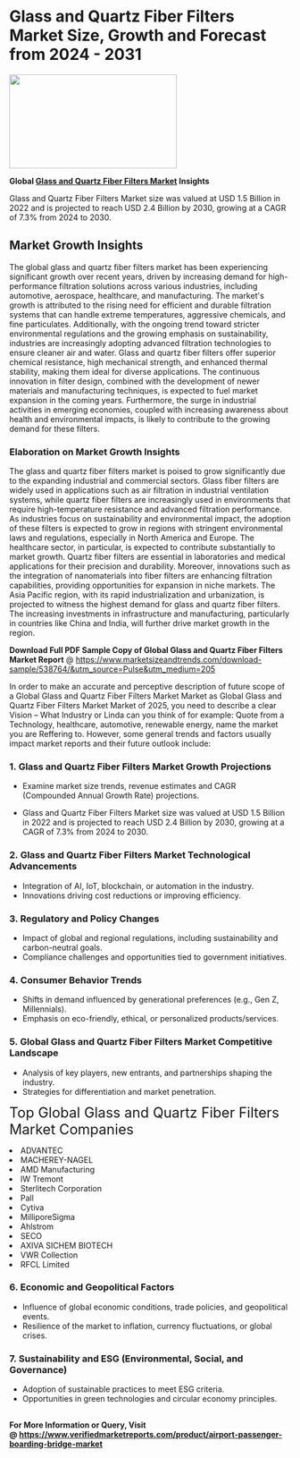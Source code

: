 <H1>Glass and Quartz Fiber Filters Market Size, Growth and Forecast from 2024 - 2031</H1><img class="aligncenter size-medium wp-image-584254" src="https://thirdeyenews.in/wp-content/uploads/2024/09/Global-Market-Research-300x168.jpeg" alt="" width="300" height="168" /><p><strong>Global&nbsp;<a href="https://www.marketsizeandtrends.com/download-sample/538764/&amp;utm_source=Pulse&amp;utm_medium=205">Glass and Quartz Fiber Filters Market</a> Insights</strong></p><p>Glass and Quartz Fiber Filters Market size was valued at USD 1.5 Billion in 2022 and is projected to reach USD 2.4 Billion by 2030, growing at a CAGR of 7.3% from 2024 to 2030.</p><p><h2>Market Growth Insights</h2> The global glass and quartz fiber filters market has been experiencing significant growth over recent years, driven by increasing demand for high-performance filtration solutions across various industries, including automotive, aerospace, healthcare, and manufacturing. The market's growth is attributed to the rising need for efficient and durable filtration systems that can handle extreme temperatures, aggressive chemicals, and fine particulates. Additionally, with the ongoing trend toward stricter environmental regulations and the growing emphasis on sustainability, industries are increasingly adopting advanced filtration technologies to ensure cleaner air and water. Glass and quartz fiber filters offer superior chemical resistance, high mechanical strength, and enhanced thermal stability, making them ideal for diverse applications. The continuous innovation in filter design, combined with the development of newer materials and manufacturing techniques, is expected to fuel market expansion in the coming years. Furthermore, the surge in industrial activities in emerging economies, coupled with increasing awareness about health and environmental impacts, is likely to contribute to the growing demand for these filters. <h3>Elaboration on Market Growth Insights</h3> The glass and quartz fiber filters market is poised to grow significantly due to the expanding industrial and commercial sectors. Glass fiber filters are widely used in applications such as air filtration in industrial ventilation systems, while quartz fiber filters are increasingly used in environments that require high-temperature resistance and advanced filtration performance. As industries focus on sustainability and environmental impact, the adoption of these filters is expected to grow in regions with stringent environmental laws and regulations, especially in North America and Europe. The healthcare sector, in particular, is expected to contribute substantially to market growth. Quartz fiber filters are essential in laboratories and medical applications for their precision and durability. Moreover, innovations such as the integration of nanomaterials into fiber filters are enhancing filtration capabilities, providing opportunities for expansion in niche markets. The Asia Pacific region, with its rapid industrialization and urbanization, is projected to witness the highest demand for glass and quartz fiber filters. The increasing investments in infrastructure and manufacturing, particularly in countries like China and India, will further drive market growth in the region. </p><p><span class=""><strong>Download Full PDF Sample Copy of Global Glass and Quartz Fiber Filters Market Report</strong> @ <a href="https://www.marketsizeandtrends.com/download-sample/538764/&amp;utm_source=Pulse&amp;utm_medium=205" target="_blank">https://www.marketsizeandtrends.com/download-sample/538764/&amp;utm_source=Pulse&amp;utm_medium=205</a></span></p><p>In order to make an accurate and perceptive description of future scope of a Global&nbsp;Glass and Quartz Fiber Filters Market Market as Global&nbsp;Glass and Quartz Fiber Filters Market Market of 2025, you need to describe a clear Vision &ndash; What Industry or Linda can you think of for example: Quote from a Technology, healthcare, automotive, renewable energy, name the market you are Reffering to. However, some general trends and factors usually impact market reports and their future outlook include:</p><h3>1.&nbsp;<strong>Glass and Quartz Fiber Filters Market Growth Projections</strong></h3><ul><li>Examine market size trends, revenue estimates and CAGR (Compounded Annual Growth Rate) projections.</li><li><p>Glass and Quartz Fiber Filters Market size was valued at USD 1.5 Billion in 2022 and is projected to reach USD 2.4 Billion by 2030, growing at a CAGR of 7.3% from 2024 to 2030.</p></li></ul><h3>2.&nbsp;<strong>Glass and Quartz Fiber Filters Market Technological Advancements</strong></h3><ul><li>Integration of AI, IoT, blockchain, or automation in the industry.</li><li>Innovations driving cost reductions or improving efficiency.</li></ul><h3>3.&nbsp;<strong>Regulatory and Policy Changes</strong></h3><ul><li>Impact of global and regional regulations, including sustainability and carbon-neutral goals.</li><li>Compliance challenges and opportunities tied to government initiatives.</li></ul><h3>4.&nbsp;<strong>Consumer Behavior Trends</strong></h3><ul><li>Shifts in demand influenced by generational preferences (e.g., Gen Z, Millennials).</li><li>Emphasis on eco-friendly, ethical, or personalized products/services.</li></ul><h3>5.&nbsp;<strong>Global Glass and Quartz Fiber Filters Market Competitive Landscape</strong></h3><ul><li>Analysis of key players, new entrants, and partnerships shaping the industry.</li><li>Strategies for differentiation and market penetration.</li></ul><p data-pm-slice="1 1 []"><span style="color: inherit; font-family: inherit; font-size: 25px;">Top Global Glass and Quartz Fiber Filters Market Companies</span></p><div class="" data-test-id=""><p><li>ADVANTEC</li><li> MACHEREY-NAGEL</li><li> AMD Manufacturing</li><li> IW Tremont</li><li> Sterlitech Corporation</li><li> Pall</li><li> Cytiva</li><li> MilliporeSigma</li><li> Ahlstrom</li><li> SECO</li><li> AXIVA SICHEM BIOTECH</li><li> VWR Collection</li><li> RFCL Limited</li></p></div><h3>6.&nbsp;<strong>Economic and Geopolitical Factors</strong></h3><ul><li>Influence of global economic conditions, trade policies, and geopolitical events.</li><li>Resilience of the market to inflation, currency fluctuations, or global crises.</li></ul><h3>7.&nbsp;<strong>Sustainability and ESG (Environmental, Social, and Governance)</strong></h3><ul><li>Adoption of sustainable practices to meet ESG criteria.</li><li>Opportunities in green technologies and circular economy principles.</li></ul><h2><strong style="font-size: 14px;">For More Information or Query, Visit @&nbsp;</strong><a style="background-color: #ffffff; font-size: 14px;" href="https://www.marketsizeandtrends.com/report/glass-and-quartz-fiber-filters-market/" target="_blank">https://www.verifiedmarketreports.com/product/airport-passenger-boarding-bridge-market</a></h2>
